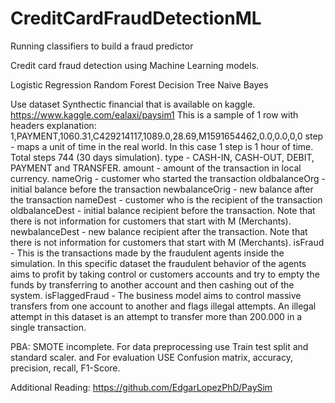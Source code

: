 # CreditCardFraudDetectionML
Running classifiers to build a fraud predictor

Credit card fraud detection using Machine Learning models.

Logistic Regression
Random Forest
Decision Tree
Naive Bayes

Use dataset Synthectic financial that is available on kaggle. https://www.kaggle.com/ealaxi/paysim1
This is a sample of 1 row with headers explanation:
1,PAYMENT,1060.31,C429214117,1089.0,28.69,M1591654462,0.0,0.0,0,0 step - maps a unit of time in the real world. In this case 1 step is 1 hour of time. Total steps 744 (30 days simulation). type - CASH-IN, CASH-OUT, DEBIT, PAYMENT and TRANSFER.
amount - amount of the transaction in local currency.
nameOrig - customer who started the transaction oldbalanceOrg - initial balance before the transaction newbalanceOrig - new balance after the transaction nameDest - customer who is the recipient of the transaction oldbalanceDest - initial balance recipient before the transaction. Note that there is not information for customers that start with M (Merchants). newbalanceDest - new balance recipient after the transaction. Note that there is not information for customers that start with M (Merchants). isFraud - This is the transactions made by the fraudulent agents inside the simulation. In this specific dataset the fraudulent behavior of the agents aims to profit by taking control or customers accounts and try to empty the funds by transferring to another account and then cashing out of the system. isFlaggedFraud - The business model aims to control massive transfers from one account to another and flags illegal attempts. An illegal attempt in this dataset is an attempt to transfer more than 200.000 in a single transaction.


PBA: SMOTE incomplete.
For data preprocessing use Train test split and standard scaler.
and For evaluation USE Confusion matrix, accuracy, precision, recall, F1-Score.

Additional Reading: https://github.com/EdgarLopezPhD/PaySim
